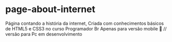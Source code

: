 # page-about-internet
Página contando a história da internet, Criada com conhecimentos básicos de HTML5 e CSS3 no curso Programador Br
Apenas para versão mobile 📲 // versão para Pc em desenvolvimento 
